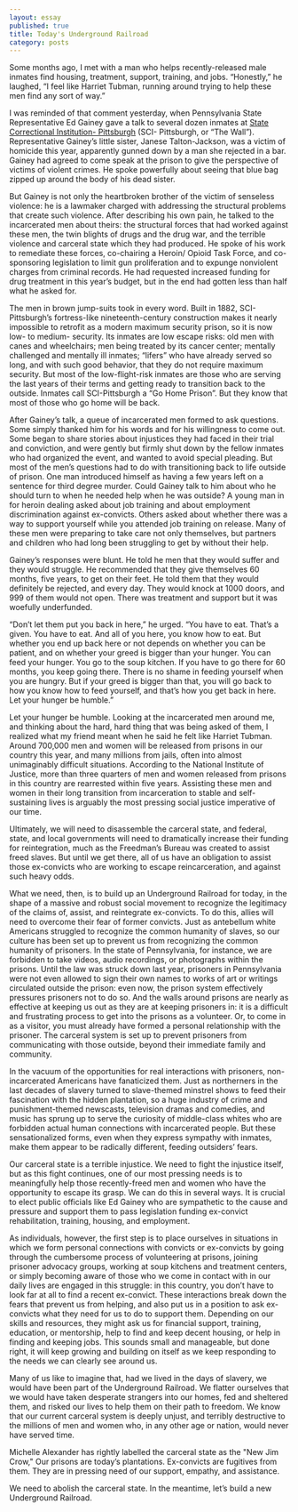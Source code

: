 ```yaml
---
layout: essay
published: true
title: Today's Underground Railroad
category: posts
---
```


Some months ago, I met with a man who helps recently-released male inmates find housing, treatment, support, training, and jobs. “Honestly,” he laughed, “I feel like Harriet Tubman, running around trying to help these men find any sort of way.”

I was reminded of that comment yesterday, when Pennsylvania State Representative Ed Gainey gave a talk to several dozen inmates at [State Correctional Institution- Pittsburgh](http://www.cor.pa.gov/Facilities/StatePrisons/Pages/Pittsburgh.aspx) (SCI- Pittsburgh, or “The Wall”). Representative Gainey’s little sister, Janese Talton-Jackson, was a victim of homicide this year, apparently gunned down by a man she rejected in a bar. Gainey had agreed to come speak at the prison to give the perspective of victims of violent crimes. He spoke powerfully about seeing that blue bag zipped up around the body of his dead sister.  

But Gainey is not only the heartbroken brother of the victim of senseless violence: he is a lawmaker charged with addressing the structural problems that create such violence. After describing his own pain, he talked to the incarcerated men about theirs:  the structural forces that had worked against these men, the twin blights of drugs and the drug war, and the terrible violence and carceral state which they had produced. He spoke of his work to remediate these forces, co-chairing a Heroin/ Opioid Task Force, and co-sponsoring legislation to limit gun proliferation and to expunge nonviolent charges from criminal records. He had requested increased funding for drug treatment in this year’s budget, but in the end had gotten less than half what he asked for. 

The men in brown jump-suits took in every word. Built in 1882, SCI-Pittsburgh’s fortress-like nineteenth-century construction makes it nearly impossible to retrofit as a modern maximum security prison, so it is now low- to medium- security. Its inmates are low escape risks: old men with canes and wheelchairs; men being treated by its cancer center; mentally challenged and mentally ill inmates; “lifers” who have already served so long, and with such good behavior, that they do not require maximum security. But most of the low-flight-risk inmates are those who are serving the last years of their terms and getting ready to transition back to the outside. Inmates call SCI-Pittsburgh a “Go Home Prison”.  But they know that most of those who go home will be back.

After Gainey’s talk, a queue of incarcerated men formed to ask questions. Some simply thanked him for his words and for his willingness to come out. Some began to share stories about injustices they had faced in their trial and conviction, and were gently but firmly shut down by the fellow inmates who had organized the event, and wanted to avoid special pleading. But most of the men’s questions had to do with transitioning back to life outside of prison. One man introduced himself as having a few years left on a sentence for third degree murder. Could Gainey talk to him about who he should turn to when he needed help when he was outside? A young man in for heroin dealing asked about job training and about employment discrimination against ex-convicts. Others asked about whether there was a way to support yourself while you attended job training on release. Many of these men were preparing to take care not only themselves, but partners and children who had long been struggling to get by without their help.  

Gainey’s responses were blunt. He told he men that they would suffer and they would struggle. He recommended that they give themselves 60 months, five years, to get on their feet. He told them that they would definitely be rejected, and every day. They would knock at 1000 doors, and 999 of them would not open. There was treatment and support but it was woefully underfunded. 

“Don’t let them put you back in here,” he urged. “You have to eat. That’s a given. You have to eat. And all of you here, you know how to eat. But whether you end up back here or not depends on whether you can be patient, and on whether your greed is bigger than your hunger. You can feed your hunger. You go to the soup kitchen. If you have to go there for 60 months, you keep going there. There is no shame in feeding yourself when you are hungry. But if your greed is bigger than that, you will go back to how you know how to feed yourself, and that’s how you get back in here. Let your hunger be humble.”

Let your hunger be humble. Looking at the incarcerated men around me, and thinking about the hard, hard thing that was being asked of them, I realized what my friend meant when he said he felt like Harriet Tubman. Around 700,000 men and women will be released from prisons in our country this year, and many millions from jails, often into almost unimaginably difficult situations. According to the National Institute of Justice, more than three quarters of men and women released from prisons in this country are rearrested within five years. Assisting these men and women in their long transition from incarceration to stable and self-sustaining lives is arguably the most pressing social justice imperative of our time. 

Ultimately, we will need to disassemble the carceral state, and federal, state, and local governments will need to dramatically increase their funding for reintegration, much as the Freedman’s Bureau was created to assist freed slaves. But until we get there, all of us have an obligation to assist those ex-convicts who are working to escape reincarceration, and against such heavy odds.

What we need, then, is to build up an Underground Railroad for today, in the shape of a massive and robust social movement to recognize the legitimacy of the claims of, assist, and reintegrate ex-convicts. To do this, allies will need to overcome their fear of former convicts. Just as antebellum white Americans struggled to recognize the common humanity of slaves, so our culture has been set up to prevent us from recognizing the common humanity of prisoners. In the state of Pennsylvania, for instance, we are forbidden to take videos, audio recordings, or photographs within the prisons. Until the law was struck down last year, prisoners in Pennsylvania were not even allowed to sign their own names to works of art or writings circulated outside the prison: even now, the prison system effectively pressures prisoners not to do so. And the walls around prisons are nearly as effective at keeping us out as they are at keeping prisoners in: it is a difficult and frustrating process to get into the prisons as a volunteer. Or, to come in as a visitor, you must already have formed a personal relationship with the prisoner. The carceral system is set up to prevent prisoners from communicating with those outside, beyond their immediate family and community. 

In the vacuum of the opportunities for real interactions with prisoners, non-incarcerated Americans have fanaticized them. Just as northerners in the last decades of slavery turned to slave-themed minstrel shows to feed their fascination with the hidden plantation, so a huge industry of crime and punishment-themed newscasts, television dramas and comedies, and music has sprung up to serve the curiosity of middle-class whites who are forbidden actual human connections with incarcerated people. But these sensationalized forms, even when they express sympathy with inmates, make them appear to be radically different, feeding outsiders’ fears.

Our carceral state is a terrible injustice. We need to fight the injustice itself, but as this fight continues, one of our most pressing needs is to meaningfully help those recently-freed men and women who have the opportunity to escape its grasp. We can do this in several ways. It is crucial to elect public officials like Ed Gainey who are sympathetic to the cause and pressure and support them to pass legislation funding ex-convict rehabilitation, training, housing, and employment. 

As individuals, however, the first step is to place ourselves in situations in which we form personal connections with convicts or ex-convicts by going through the cumbersome process of volunteering at prisons, joining prisoner advocacy groups, working at soup kitchens and treatment centers, or simply becoming aware of those who we come in contact with in our daily lives are engaged in this struggle: in this country, you don’t have to look far at all to find a recent ex-convict. These interactions break down the fears that prevent us from helping, and also put us in a position to ask ex-convicts what they need for us to do to support them. Depending on our skills and resources, they might ask us for financial support, training, education, or mentorship, help to find and keep decent housing, or help in finding and keeping jobs. This sounds small and manageable, but done right, it will keep growing and building on itself as we keep responding to the needs we can clearly see around us.

Many of us like to imagine that, had we lived in the days of slavery, we would have been part of the Underground Railroad. We flatter ourselves that we would have taken desperate strangers into our homes, fed and sheltered them, and risked our lives to help them on their path to freedom. We know that our current carceral system is deeply unjust, and terribly destructive to the millions of men and women who, in any other age or nation, would never have served time. 

Michelle Alexander has rightly labelled the carceral state as the "New Jim Crow," Our prisons are today’s plantations. Ex-convicts are fugitives from them. They are in pressing need of our support, empathy, and assistance.

 We need to abolish the carceral state. In the meantime, let’s build a new Underground Railroad.
